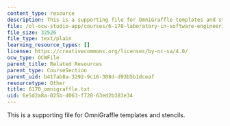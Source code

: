 ```yaml
---
content_type: resource
description: This is a supporting file for OmniGraffle templates and stencils.
file: /ol-ocw-studio-app/courses/6-170-laboratory-in-software-engineering-fall-2005/6e5d2a8a025bd063f72063ed2b383e34_6170_omnigraffle.txt
file_size: 32526
file_type: text/plain
learning_resource_types: []
license: https://creativecommons.org/licenses/by-nc-sa/4.0/
ocw_type: OCWFile
parent_title: Related Resources
parent_type: CourseSection
parent_uid: b41fab8a-3292-9c16-308d-d93b5b1dceaf
resourcetype: Other
title: 6170_omnigraffle.txt
uid: 6e5d2a8a-025b-d063-f720-63ed2b383e34
---
```

This is a supporting file for OmniGraffle templates and stencils.